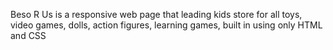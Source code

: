 
Beso R Us is a responsive web page that leading kids store for all toys, video games, dolls, action figures, learning games, built in using only HTML and CSS
